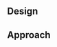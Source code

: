 ## Design
<!--- Describe the problem or feature in addition to a link to the issues. -->

## Approach
<!--- Describe your solution in around 50 words. Please be concise and specific. -->

